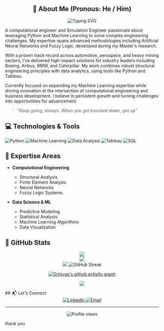 <div align="center">
 
## 👋 About Me (Pronous: He / Him) 

 <img src="https://readme-typing-svg.herokuapp.com?font=Fira+Code&size=30&pause=1&center=true&vCenter=true&width=600&height=100&lines=Hi+,+I'm+srini;Computational+Engineer;AI+%26+ML+Enthusiast;Problem+Solver" alt="Typing SVG" />
</div>

A computational engineer and Simulation Engineer  passionate about leveraging Python and Machine Learning to solve complex engineering challenges. My expertise spans advanced methodologies including Artificial Neural Networks and Fuzzy Logic, developed during my Master's research.

With a proven track record across automotive, aerospace, and heavy mining sectors, I've delivered high-impact solutions for industry leaders including Boeing, Airbus, BMW, and Caterpillar. My work combines robust structural engineering principles with data analytics, using tools like Python and Tableau.

Currently focused on expanding my Machine Learning expertise while driving innovation at the intersection of computational engineering and business development. I believe in persistent growth and turning challenges into opportunities for advancement.

> *"Keep going, always. When you get knocked down, get up"*

## 💻 Technologies & Tools

![Python](https://img.shields.io/badge/-Python-3776AB?style=for-the-badge&logo=Python&logoColor=white)
![Machine Learning](https://img.shields.io/badge/-Machine%20Learning-FF6F00?style=for-the-badge&logo=tensorflow&logoColor=white)
![Data Analysis](https://img.shields.io/badge/-Data%20Analysis-4FC08D?style=for-the-badge&logo=python&logoColor=white)
![Tableau](https://img.shields.io/badge/-Tableau-E97627?style=for-the-badge&logo=tableau&logoColor=white)
![SQL](https://img.shields.io/badge/-SQL-4479A1?style=for-the-badge&logo=mysql&logoColor=white)

## 📝 Expertise Areas

- **Computational Engineering**
  - Structural Analysis
  - Finite Element Analysis
  - Neural Networks
  - Fuzzy Logic Systems.

- **Data Science & ML**
  - Predictive Modeling
  - Statistical Analysis
  - Machine Learning Algorithms
  - Data Visualization

## 🙌 GitHub Stats

<!-- GitHub Stats -->
<div align="center">
  
![](https://github-readme-stats.vercel.app/api?username=rallabandisrinivas&theme=dark&hide_border=false&include_all_commits=false&count_private=true)<br/>
![](https://github-readme-streak-stats.herokuapp.com/?user=rallabandisrinivas&theme=dark&hide_border=false)<br/>
![](https://github-readme-stats.vercel.app/api/top-langs/?username=rallabandisrinivas&theme=dark&hide_border=false&include_all_commits=false&count_private=true&layout=compact)
![GitHub Streak](https://github-readme-streak-stats.herokuapp.com/?user=your-github-username)

<!-- GitHub Activity Graph -->
[![Srinivas's github activity graph](https://github-readme-activity-graph.vercel.app/graph?username=rallabandisrinivas&theme=react-dark)](https://github.com/ashutosh00710/github-readme-activity-graph)

<!-- GitHub Trophies -->
![](https://github-profile-trophy.vercel.app/?username=rallabandisrinivas&theme=radical&no-frame=false&no-bg=true&margin-w=4)



</div>
## 📬 Let's Connect

<div align="center">
  <a href="https://www.linkedin.com/in/srinivasrallabandi">
    <img src="https://img.shields.io/badge/LinkedIn-0077B5?style=for-the-badge&logo=linkedin&logoColor=white" alt="LinkedIn" />
  </a>
  <a href="mailto:rallabandisrinivas@gmail.com">
    <img src="https://img.shields.io/badge/Email-D14836?style=for-the-badge&logo=gmail&logoColor=white" alt="Email" />
  </a>
</div>

---
<p align="center">
  <img src="https://komarev.com/ghpvc/?username=rallabandisrinivas&label=Profile%20views&color=0e75b6&style=flat" alt="Profile views" />
</p>

thank you
<!-- Last updated: 2024-11-12 -->
